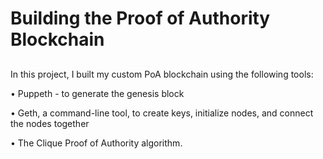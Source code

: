 # Building the Proof of Authority Blockchain
 
 ## 
 In this project, I built my custom PoA blockchain using the following tools:

•  Puppeth - to generate the genesis block

•  Geth, a command-line tool, to create keys, initialize nodes, and connect the nodes together

•  The Clique Proof of Authority algorithm.
